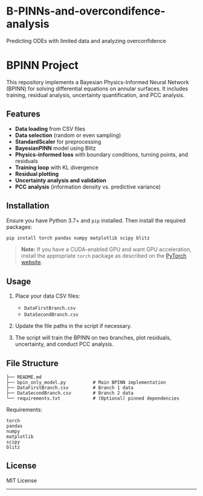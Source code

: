 # B-PINNs-and-overcondifence-analysis
Predicting ODEs with limited data and analyzing overconfidence


# BPINN Project

This repository implements a Bayesian Physics-Informed Neural Network (BPINN) for solving differential equations on annular surfaces. It includes training, residual analysis, uncertainty quantification, and PCC analysis.

## Features

* **Data loading** from CSV files
* **Data selection** (random or even sampling)
* **StandardScaler** for preprocessing
* **BayesianPINN** model using Blitz
* **Physics-informed loss** with boundary conditions, turning points, and residuals
* **Training loop** with KL divergence
* **Residual plotting**
* **Uncertainty analysis and validation**
* **PCC analysis** (information density vs. predictive variance)

## Installation

Ensure you have Python 3.7+ and `pip` installed. Then install the required packages:

```bash
pip install torch pandas numpy matplotlib scipy blitz
```

> **Note:** If you have a CUDA-enabled GPU and want GPU acceleration, install the appropriate `torch` package as described on the [PyTorch website](https://pytorch.org/get-started/locally/).

## Usage

1. Place your data CSV files:

   * `DataFirstBranch.csv`
   * `DataSecondBranch.csv`

2. Update the file paths in the script if necessary.


3. The script will train the BPINN on two branches, plot residuals, uncertainty, and conduct PCC analysis.

## File Structure

```
├── README.md
├── bpin_only_model.py          # Main BPINN implementation
├── DataFirstBranch.csv         # Branch 1 data
├── DataSecondBranch.csv        # Branch 2 data
└── requirements.txt            # (Optional) pinned dependencies
```



Requirements:

```
torch
pandas
numpy
matplotlib
scipy
blitz
```

## License

MIT License

---


